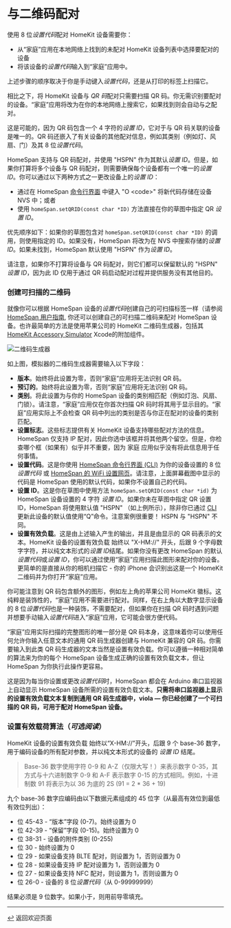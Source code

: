<!-- 原文时间：2023.3.19，翻译时间：2023.9.28，校对时间：2024.5.29 -->

# 与二维码配对

使用 8 位*设置代码*配对 HomeKit 设备需要你：

* 从“家庭”应用在本地网络上找到的未配对 HomeKit 设备列表中选择要配对的设备
* 将该设备的*设置代码*输入到“家庭”应用中。

上述步骤的顺序取决于你是手动键入*设置代码*，还是从打印的标签上扫描它。

相比之下，将 HomeKit 设备与 *QR 码*配对只需要扫描 QR 码。你无需识别要配对的设备。“家庭”应用将改为在你的本地网络上搜索它，如果找到则会自动与之配对。

这是可能的，因为 QR 码包含一个 4 字符的*设置 ID*，它对于与 QR 码关联的设备是唯一的。QR 码还嵌入了有关设备的其他配对信息，例如其类别（例如灯、风扇、门）及其 8 位*设置代码*。

HomeSpan 支持与 QR 码配对，并使用 "HSPN" 作为其默认*设置 ID*。但是，如果你打算将多个设备与 QR 码配对，则需要确保每个设备都有一个唯一的*设置 ID*。你可以通过以下两种方式之一更改设备上的*设置 ID*：

* 通过在 HomeSpan [命令行界面](./CLI.md) 中键入 "O \<code\>" 将新代码存储在设备 NVS 中；或者
* 使用 `homeSpan.setQRID(const char *ID)` 方法直接在你的草图中指定 QR *设置 ID*。
  
优先顺序如下：如果你的草图包含对 `homeSpan.setQRID(const char *ID)` 的调用，则使用指定的 ID。如果没有，HomeSpan 将改为在 NVS 中搜索存储的*设置 ID*。如果未找到，HomeSpan 默认使用 "HSPN" 作为*设置 ID*。
  
请注意，如果你不打算将设备与 QR 码配对，则它们都可以保留默认的 "HSPN" *设置 ID*，因为此 ID 仅用于通过 QR 码启动配对过程并提供服务没有其他目的。

### 创建可扫描的二维码

就像你可以根据 HomeSpan 设备的*设置代码*创建自己的可扫描标签一样（请参阅 [HomeSpan 用户指南](./UserGuide.md#创建可扫描的二维码), 你还可以创建自己的可扫描二维码来配对 HomeSpan 设备。也许最简单的方法是使用苹果公司的 HomeKit 二维码生成器，包括其 [HomeKit Accessory Simulator](https://developer.apple.com/documentation/homekit/testing_your_app_with_the_homekit_accessory_simulator ) Xcode的附加组件。

![二维码生成器](images/QRCode.png)

如上图，模拟器的二维码生成器需要输入以下字段：

* **版本**。始终将此设置为零，否则“家庭”应用将无法识别 QR 码。
* **预订的**。始终将此设置为零，否则“家庭”应用将无法识别 QR 码。
* **类别**。将此设置为与你的 HomeSpan 设备的类别相匹配（例如灯泡、风扇、门锁）。请注意，“家庭”应用仅在你首次扫描 QR 码时将其用于显示目的。“家庭”应用实际上不会检查 QR 码中列出的类别是否与你正在配对的设备的类别匹配。
* **设置标志**。这些标志提供有关 HomeKit 设备支持哪些配对方法的信息。HomeSpan 仅支持 IP 配对，因此你选中该框并将其他两个留空。但是，你检查哪个框（如果有）似乎并不重要，因为 家庭 应用似乎没有将此信息用于任何事情。
* **设置代码**。这是你使用 [HomeSpan 命令行界面 (CLI)](./CLI.md) 为你的设备设置的 8 位*设置代码* 或 [HomeSpan 的 WiFi 设置网页](./UserGuide.md#HomeSpan的WiFi设置网页)。请注意，上面屏幕截图中显示的代码是 HomeSpan 使用的默认代码，如果你不设置自己的代码。
* **设置 ID**。这是你在草图中使用方法 `homeSpan.setQRID(const char *id)` 为 HomeSpan 设备设置的 4 字符 *设置 ID*。如果你未在草图中指定 QR 设置 ID，HomeSpan 将使用默认值 "HSPN" （如上例所示），除非你已通过 [CLI](CLI.md) 更新此设备的默认值使用“Q”命令。注意案例很重要！ HSPN 与 "HSPN" 不同。
* **设置有效负载**。这是由上述输入产生的输出，并且是由显示的 QR 码表示的文本。HomeKit 设备的设置有效负载 始终以 "X-HM://" 开头，后跟 9 个字母数字字符，并以纯文本形式的*设置 ID*结尾。如果你没有更改 HomeSpan 的默认*设置代码*或*设置 ID*，你可以通过使用“家庭”应用扫描此图形来配对你的设备。更简单的是直接从你的相机扫描它 - 你的 iPhone 会识别出这是一个 HomeKit 二维码并为你打开“家庭”应用。

你可能注意到 QR 码包含额外的图形，例如左上角的苹果公司 HomeKit 徽标。这纯粹是装饰性的，“家庭”应用不需要进行配对。同样，在右上角以大数字显示设备的 8 位*设置代码*也是一种装饰，不需要配对，但如果你在扫描 QR 码时遇到问题并想要手动输入*设置代码*进入“家庭”应用，它可能会很方便代码。

“家庭”应用实际扫描的完整图形的唯一部分是 QR 码本身，这意味着你可以使用任何允许你输入任意文本的通用 QR 码生成器创建与 HomeKit 兼容的 QR 码。你需要输入到此类 QR 码生成器的文本当然是设置有效负载。你可以遵循一种相对简单的算法来为你的每个 HomeSpan 设备生成正确的设置有效负载文本，但让 HomeSpan 为你执行此操作更容易。

这是因为每当你设置或更改*设置代码*时，HomeSpan 都会在 Arduino 串口监视器上自动显示 HomeSpan 设备所需的设置有效负载文本。**只需将串口监视器上显示的设置有效负载文本复制到通用 QR 码生成器中，viola — 你已经创建了一个可扫描的 QR 码，可用于配对 HomeSpan 设备。**

### 设置有效载荷算法（*可选阅读*）

HomeKit 设备的设置有效负载 始终以“X-HM://”开头，后跟 9 个 base-36 数字，用于编码设备的所有配对参数，并以纯文本形式的设备的 *设置 ID* 结尾。

> Base-36 数字使用字符 0-9 和 A-Z（仅限大写！）来表示数字 0-35，其方式与十六进制数字 0-9 和 A-F 表示数字 0-15 的方式相同。例如，十进制数 91 将表示为以 36 为底的 2S (91 = 2 * 36 + 19)

九个 base-36 数字应编码由以下数据元素组成的 45 位字（从最高有效位到最低有效位列出）：

* 位 45-43 - “版本”字段 (0-7)。始终设置为 0
* 位 42-39 - “保留”字段 (0-15)。始终设置为 0
* 位 38-31 - 设备的附件类别 (0-255)
* 位 30 - 始终设置为 0
* 位 29 - 如果设备支持 BLTE 配对，则设置为 1，否则设置为 0
* 位 28 - 如果设备支持 IP 配对设置为 1，否则设置为 0
* 位 27 - 如果设备支持 NFC 配对，则设置为 1，否则设置为 0
* 位 26-0 - 设备的 8 位*设置代码*（从 0-99999999）

结果必须是 9 位数字。如果小于，则用前导零填充。

---

[↩️](../README.md) 返回欢迎页面
